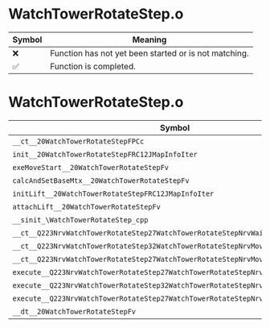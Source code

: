 # WatchTowerRotateStep.o
| Symbol | Meaning 
| ------------- | ------------- 
| :x: | Function has not yet been started or is not matching. 
| :white_check_mark: | Function is completed. 


# WatchTowerRotateStep.o
| Symbol | Decompiled? |
| ------------- | ------------- |
| `__ct__20WatchTowerRotateStepFPCc` | :white_check_mark: |
| `init__20WatchTowerRotateStepFRC12JMapInfoIter` | :white_check_mark: |
| `exeMoveStart__20WatchTowerRotateStepFv` | :white_check_mark: |
| `calcAndSetBaseMtx__20WatchTowerRotateStepFv` | :white_check_mark: |
| `initLift__20WatchTowerRotateStepFRC12JMapInfoIter` | :white_check_mark: |
| `attachLift__20WatchTowerRotateStepFv` | :x: |
| `__sinit_\WatchTowerRotateStep_cpp` | :x: |
| `__ct__Q223NrvWatchTowerRotateStep27WatchTowerRotateStepNrvWaitFv` | :white_check_mark: |
| `__ct__Q223NrvWatchTowerRotateStep32WatchTowerRotateStepNrvMoveStartFv` | :white_check_mark: |
| `__ct__Q223NrvWatchTowerRotateStep27WatchTowerRotateStepNrvMoveFv` | :white_check_mark: |
| `execute__Q223NrvWatchTowerRotateStep27WatchTowerRotateStepNrvMoveCFP5Spine` | :white_check_mark: |
| `execute__Q223NrvWatchTowerRotateStep32WatchTowerRotateStepNrvMoveStartCFP5Spine` | :white_check_mark: |
| `execute__Q223NrvWatchTowerRotateStep27WatchTowerRotateStepNrvWaitCFP5Spine` | :white_check_mark: |
| `__dt__20WatchTowerRotateStepFv` | :white_check_mark: |
